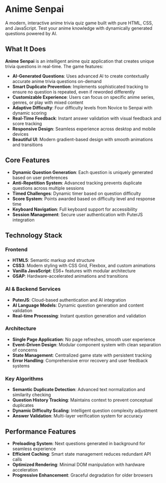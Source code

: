 # Anime Senpai

A modern, interactive anime trivia quiz game built with pure HTML, CSS, and JavaScript. Test your anime knowledge with dynamically generated questions powered by AI.

## What It Does

**Anime Senpai** is an intelligent anime quiz application that creates unique trivia questions in real-time. The game features:

- **AI-Generated Questions**: Uses advanced AI to create contextually accurate anime trivia questions on-demand
- **Smart Duplicate Prevention**: Implements sophisticated tracking to ensure no question is repeated, even if reworded differently
- **Customizable Experience**: Users can focus on specific anime series, genres, or play with mixed content
- **Adaptive Difficulty**: Four difficulty levels from Novice to Senpai with dynamic scoring
- **Real-Time Feedback**: Instant answer validation with visual feedback and score tracking
- **Responsive Design**: Seamless experience across desktop and mobile devices
- **Beautiful UI**: Modern gradient-based design with smooth animations and transitions

## Core Features

- **Dynamic Question Generation**: Each question is uniquely generated based on user preferences
- **Anti-Repetition System**: Advanced tracking prevents duplicate questions across multiple sessions
- **Timed Challenges**: Dynamic timer based on question difficulty
- **Score System**: Points awarded based on difficulty level and response time
- **Keyboard Navigation**: Full keyboard support for accessibility
- **Session Management**: Secure user authentication with PuterJS integration

## Technology Stack

### Frontend
- **HTML5**: Semantic markup and structure
- **CSS3**: Modern styling with CSS Grid, Flexbox, and custom animations
- **Vanilla JavaScript**: ES6+ features with modular architecture
- **GSAP**: Hardware-accelerated animations and transitions

### AI & Backend Services
- **PuterJS**: Cloud-based authentication and AI integration
- **AI Language Models**: Dynamic question generation and content validation
- **Real-time Processing**: Instant question generation and validation

### Architecture
- **Single Page Application**: No page refreshes, smooth user experience
- **Event-Driven Design**: Modular component system with clean separation of concerns
- **State Management**: Centralized game state with persistent tracking
- **Error Handling**: Comprehensive error recovery and user feedback systems

### Key Algorithms
- **Semantic Duplicate Detection**: Advanced text normalization and similarity checking
- **Question History Tracking**: Maintains context to prevent conceptual duplicates
- **Dynamic Difficulty Scaling**: Intelligent question complexity adjustment
- **Answer Validation**: Multi-layer verification system for accuracy

## Performance Features

- **Preloading System**: Next questions generated in background for seamless experience
- **Efficient Caching**: Smart state management reduces redundant API calls
- **Optimized Rendering**: Minimal DOM manipulation with hardware acceleration
- **Progressive Enhancement**: Graceful degradation for older browsers
